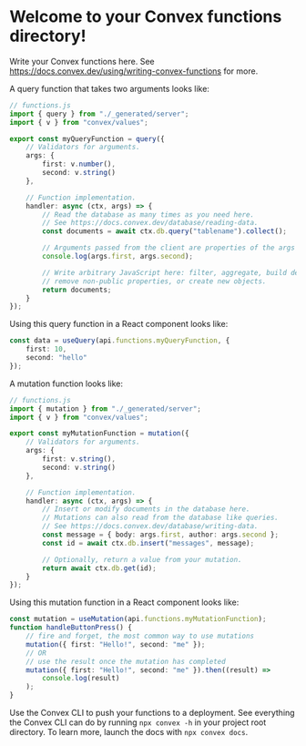 # Welcome to your Convex functions directory!

Write your Convex functions here. See
https://docs.convex.dev/using/writing-convex-functions for more.

A query function that takes two arguments looks like:

```ts
// functions.js
import { query } from "./_generated/server";
import { v } from "convex/values";

export const myQueryFunction = query({
    // Validators for arguments.
    args: {
        first: v.number(),
        second: v.string()
    },

    // Function implementation.
    handler: async (ctx, args) => {
        // Read the database as many times as you need here.
        // See https://docs.convex.dev/database/reading-data.
        const documents = await ctx.db.query("tablename").collect();

        // Arguments passed from the client are properties of the args object.
        console.log(args.first, args.second);

        // Write arbitrary JavaScript here: filter, aggregate, build derived data,
        // remove non-public properties, or create new objects.
        return documents;
    }
});
```

Using this query function in a React component looks like:

```ts
const data = useQuery(api.functions.myQueryFunction, {
    first: 10,
    second: "hello"
});
```

A mutation function looks like:

```ts
// functions.js
import { mutation } from "./_generated/server";
import { v } from "convex/values";

export const myMutationFunction = mutation({
    // Validators for arguments.
    args: {
        first: v.string(),
        second: v.string()
    },

    // Function implementation.
    handler: async (ctx, args) => {
        // Insert or modify documents in the database here.
        // Mutations can also read from the database like queries.
        // See https://docs.convex.dev/database/writing-data.
        const message = { body: args.first, author: args.second };
        const id = await ctx.db.insert("messages", message);

        // Optionally, return a value from your mutation.
        return await ctx.db.get(id);
    }
});
```

Using this mutation function in a React component looks like:

```ts
const mutation = useMutation(api.functions.myMutationFunction);
function handleButtonPress() {
    // fire and forget, the most common way to use mutations
    mutation({ first: "Hello!", second: "me" });
    // OR
    // use the result once the mutation has completed
    mutation({ first: "Hello!", second: "me" }).then((result) =>
        console.log(result)
    );
}
```

Use the Convex CLI to push your functions to a deployment. See everything
the Convex CLI can do by running `npx convex -h` in your project root
directory. To learn more, launch the docs with `npx convex docs`.
